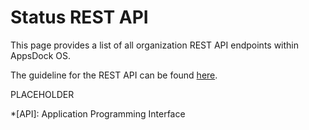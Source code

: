 # Status REST API

This page provides a list of all organization REST API endpoints within AppsDock OS.

The guideline for the REST API can be found [here](../../../gettingstarted/guidelines/rest-api).

PLACEHOLDER

*[API]: Application Programming Interface
